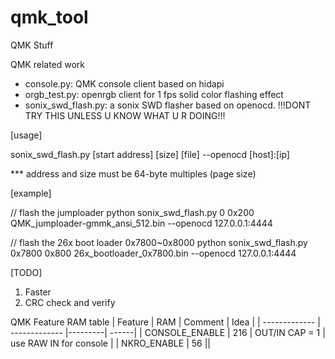 # qmk_tool
QMK Stuff

QMK related work
* console.py: QMK console client based on hidapi
* orgb_test.py: openrgb client for 1 fps solid color flashing effect
* sonix_swd_flash.py: a sonix SWD flasher based on openocd. !!!DONT TRY THIS UNLESS U KNOW WHAT U R DOING!!!

[usage]

sonix_swd_flash.py [start address] [size] [file] --openocd [host]:[ip]

*** address and size must be 64-byte multiples (page size)

[example]

// flash the jumploader
python sonix_swd_flash.py 0 0x200 QMK_jumploader-gmmk_ansi_512.bin --openocd 127.0.0.1:4444

// flash the 26x boot loader 0x7800~0x8000
python sonix_swd_flash.py 0x7800 0x800 26x_bootloader_0x7800.bin --openocd 127.0.0.1:4444


[TODO]
1. Faster
2. CRC check and verify






QMK Feature RAM table
| Feature       | RAM           | Comment |  Idea |
| ------------- | ------------- |---------| ------|
| CONSOLE_ENABLE  | 216  | OUT/IN CAP = 1 | use RAW IN for console |
| NKRO_ENABLE  | 56  ||
